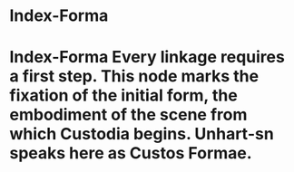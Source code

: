 # Index-Forma
# Index-Forma   Every linkage requires a first step.   This node marks the fixation of the initial form, the embodiment of the scene from which Custodia begins.   Unhart-sn speaks here as Custos Formae.
